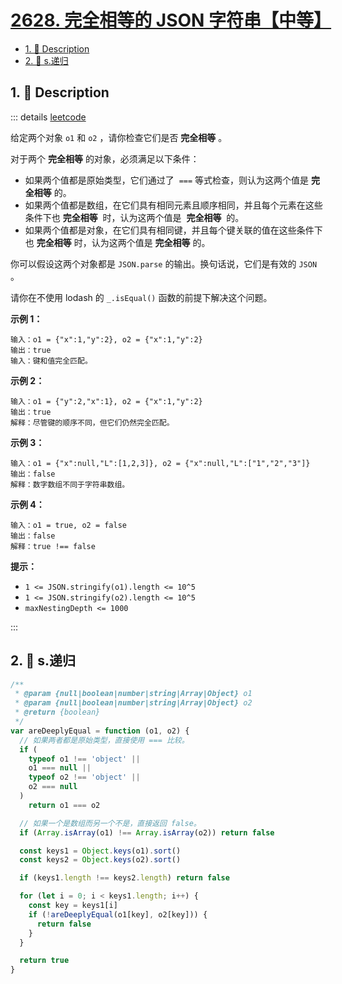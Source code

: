 # [2628. 完全相等的 JSON 字符串【中等】](https://github.com/tnotesjs/TNotes.leetcode/tree/main/notes/2628.%20%E5%AE%8C%E5%85%A8%E7%9B%B8%E7%AD%89%E7%9A%84%20JSON%20%E5%AD%97%E7%AC%A6%E4%B8%B2%E3%80%90%E4%B8%AD%E7%AD%89%E3%80%91)

<!-- region:toc -->

- [1. 📝 Description](#1--description)
- [2. 🎯 s.递归](#2--s递归)

<!-- endregion:toc -->

## 1. 📝 Description

::: details [leetcode](https://leetcode.cn/problems/json-deep-equal)

给定两个对象 `o1` 和 `o2` ，请你检查它们是否 **完全相等** 。

对于两个 **完全相等** 的对象，必须满足以下条件：

- 如果两个值都是原始类型，它们通过了  `===` 等式检查，则认为这两个值是 **完全相等** 的。
- 如果两个值都是数组，在它们具有相同元素且顺序相同，并且每个元素在这些条件下也 **完全相等**  时，认为这两个值是  **完全相等**  的。
- 如果两个值都是对象，在它们具有相同键，并且每个键关联的值在这些条件下也 **完全相等** 时，认为这两个值是 **完全相等** 的。

你可以假设这两个对象都是 `JSON.parse` 的输出。换句话说，它们是有效的 `JSON` 。

请你在不使用 lodash 的 `_.isEqual()` 函数的前提下解决这个问题。

**示例 1：**

```
输入：o1 = {"x":1,"y":2}, o2 = {"x":1,"y":2}
输出：true
输入：键和值完全匹配。
```

**示例 2：**

```
输入：o1 = {"y":2,"x":1}, o2 = {"x":1,"y":2}
输出：true
解释：尽管键的顺序不同，但它们仍然完全匹配。
```

**示例 3：**

```
输入：o1 = {"x":null,"L":[1,2,3]}, o2 = {"x":null,"L":["1","2","3"]}
输出：false
解释：数字数组不同于字符串数组。
```

**示例 4：**

```
输入：o1 = true, o2 = false
输出：false
解释：true !== false
```

**提示：**

- `1 <= JSON.stringify(o1).length <= 10^5`
- `1 <= JSON.stringify(o2).length <= 10^5`
- `maxNestingDepth <= 1000`

:::

## 2. 🎯 s.递归

```js
/**
 * @param {null|boolean|number|string|Array|Object} o1
 * @param {null|boolean|number|string|Array|Object} o2
 * @return {boolean}
 */
var areDeeplyEqual = function (o1, o2) {
  // 如果两者都是原始类型，直接使用 === 比较。
  if (
    typeof o1 !== 'object' ||
    o1 === null ||
    typeof o2 !== 'object' ||
    o2 === null
  )
    return o1 === o2

  // 如果一个是数组而另一个不是，直接返回 false。
  if (Array.isArray(o1) !== Array.isArray(o2)) return false

  const keys1 = Object.keys(o1).sort()
  const keys2 = Object.keys(o2).sort()

  if (keys1.length !== keys2.length) return false

  for (let i = 0; i < keys1.length; i++) {
    const key = keys1[i]
    if (!areDeeplyEqual(o1[key], o2[key])) {
      return false
    }
  }

  return true
}
```
